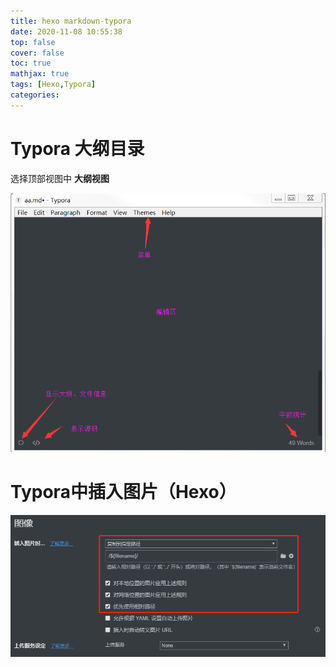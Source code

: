 ```yaml
---
title: hexo markdown-typora
date: 2020-11-08 10:55:38
top: false
cover: false
toc: true
mathjax: true
tags: [Hexo,Typora]
categories:
---
```


# Typora 大纲目录

选择顶部视图中 **大纲视图** 

 ![](../typora-list.png)

# Typora中插入图片（Hexo）

![](../typora-img.png)